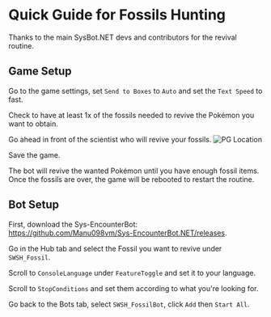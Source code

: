 # Quick Guide for Fossils Hunting
Thanks to the main SysBot.NET devs and contributors for the revival routine.

## Game Setup

Go to the game settings, set `Send to Boxes` to `Auto` and set the `Text Speed` to fast.

Check to have at least 1x of the fossils needed to revive the Pokémon you want to obtain.

Go ahead in front of the scientist who will revive your fossils.
![PG Location](https://i.imgur.com/dZvxTtl.jpg)

Save the game.

The bot will revive the wanted Pokémon until you have enough fossil items. Once the fossils are over, the game will be rebooted to restart the routine.

## Bot Setup
First, download the Sys-EncounterBot: https://github.com/Manu098vm/Sys-EncounterBot.NET/releases.

Go in the Hub tab and select the Fossil you want to revive under `SWSH_Fossil`.

Scroll to `ConsoleLanguage` under `FeatureToggle` and set it to your language.

Scroll to `StopConditions` and set them according to what you're looking for.

Go back to the Bots tab, select `SWSH_FossilBot`, click `Add` then `Start All`.